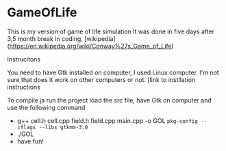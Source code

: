 # GameOfLife

This is my version of game of life simulation
It was done in five days after 3,5 month break in coding.
[wikipedia] (https://en.wikipedia.org/wiki/Conway%27s_Game_of_Life)

Instrucitons

You need to have Gtk installed on computer, I used Linux computer. I'm not sure that does it work on other computers or not.
[link to instllation instructions[](https://www.gtk.org/docs/installations/linux)

To compile ja run the project load the src file, have Gtk on computer and use the following command

- g++ cell.h cell.cpp  field.h field.cpp main.cpp -o GOL `pkg-config --cflags --libs gtkmm-3.0`
- ./GOL
- have fun!
